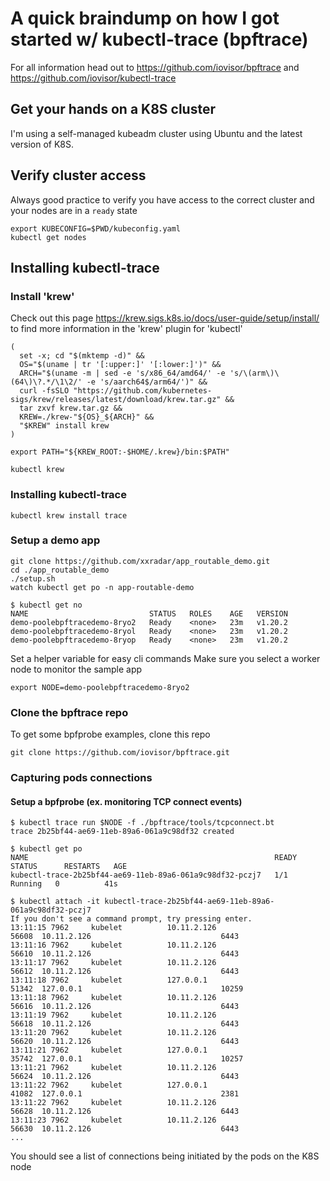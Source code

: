 # A quick braindump on how I got started w/ kubectl-trace (bpftrace)
For all information head out to https://github.com/iovisor/bpftrace and https://github.com/iovisor/kubectl-trace

## Get your hands on a K8S cluster
I'm using a self-managed kubeadm cluster using Ubuntu and the latest version of K8S.

## Verify cluster access
Always good practice to verify you have access to the correct cluster and your nodes are in a `ready` state
```
export KUBECONFIG=$PWD/kubeconfig.yaml 
kubectl get nodes
```

## Installing kubectl-trace
### Install 'krew'
Check out this page https://krew.sigs.k8s.io/docs/user-guide/setup/install/ to find more information in the 'krew' plugin for 'kubectl'
```
(
  set -x; cd "$(mktemp -d)" &&
  OS="$(uname | tr '[:upper:]' '[:lower:]')" &&
  ARCH="$(uname -m | sed -e 's/x86_64/amd64/' -e 's/\(arm\)\(64\)\?.*/\1\2/' -e 's/aarch64$/arm64/')" &&
  curl -fsSLO "https://github.com/kubernetes-sigs/krew/releases/latest/download/krew.tar.gz" &&
  tar zxvf krew.tar.gz &&
  KREW=./krew-"${OS}_${ARCH}" &&
  "$KREW" install krew
)

export PATH="${KREW_ROOT:-$HOME/.krew}/bin:$PATH"

kubectl krew
```
### Installing kubectl-trace
```
kubectl krew install trace
```

### Setup a demo app
```
git clone https://github.com/xxradar/app_routable_demo.git
cd ./app_routable_demo
./setup.sh
watch kubectl get po -n app-routable-demo
```

```
$ kubectl get no
NAME                           STATUS   ROLES    AGE   VERSION
demo-poolebpftracedemo-8ryo2   Ready    <none>   23m   v1.20.2
demo-poolebpftracedemo-8ryol   Ready    <none>   23m   v1.20.2
demo-poolebpftracedemo-8ryop   Ready    <none>   23m   v1.20.2
```
Set a helper variable for easy cli commands
Make sure you select a worker node to monitor the sample app
```
export NODE=demo-poolebpftracedemo-8ryo2
```

### Clone the bpftrace repo
To get some bpfprobe examples, clone this repo
```
git clone https://github.com/iovisor/bpftrace.git
```

### Capturing pods connections
#### Setup a bpfprobe (ex. monitoring TCP connect events)
```
$ kubectl trace run $NODE -f ./bpftrace/tools/tcpconnect.bt
trace 2b25bf44-ae69-11eb-89a6-061a9c98df32 created
```
```
$ kubectl get po
NAME                                                       READY   STATUS      RESTARTS   AGE
kubectl-trace-2b25bf44-ae69-11eb-89a6-061a9c98df32-pczj7   1/1     Running   0          41s
```
```
$ kubectl attach -it kubectl-trace-2b25bf44-ae69-11eb-89a6-061a9c98df32-pczj7
If you don't see a command prompt, try pressing enter.
13:11:15 7962     kubelet          10.11.2.126                             56608  10.11.2.126                             6443
13:11:16 7962     kubelet          10.11.2.126                             56610  10.11.2.126                             6443
13:11:17 7962     kubelet          10.11.2.126                             56612  10.11.2.126                             6443
13:11:18 7962     kubelet          127.0.0.1                               51342  127.0.0.1                               10259
13:11:18 7962     kubelet          10.11.2.126                             56616  10.11.2.126                             6443
13:11:19 7962     kubelet          10.11.2.126                             56618  10.11.2.126                             6443
13:11:20 7962     kubelet          10.11.2.126                             56620  10.11.2.126                             6443
13:11:21 7962     kubelet          127.0.0.1                               35742  127.0.0.1                               10257
13:11:21 7962     kubelet          10.11.2.126                             56624  10.11.2.126                             6443
13:11:22 7962     kubelet          127.0.0.1                               41082  127.0.0.1                               2381
13:11:22 7962     kubelet          10.11.2.126                             56628  10.11.2.126                             6443
13:11:23 7962     kubelet          10.11.2.126                             56630  10.11.2.126                             6443
...
```
You should see a list of connections being initiated by the pods on the K8S node
